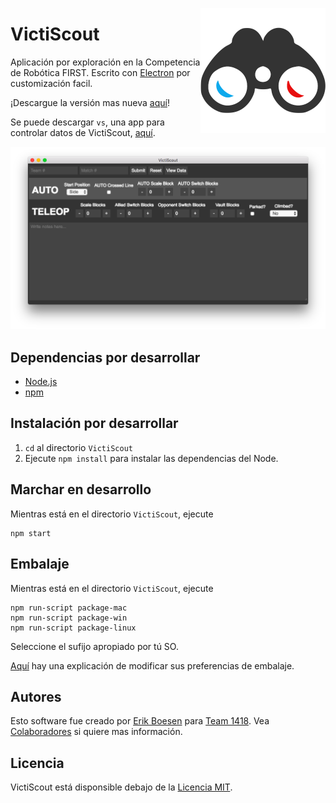 [<img src="images/logo/logo.png" align="right" width="200">](https://github.com/frc1418/VictiScout)
# VictiScout
Aplicación por exploración en la Competencia de Robótica FIRST. Escrito con [Electron](http://electron.atom.io/) por customización facil.

¡Descargue la versión mas nueva [aquí](https://github.com/frc1418/VictiScout/releases)!

Se puede descargar `vs`, una app para controlar datos de VictiScout, [aquí](https://github.com/frc1418/vs).

![Captura de pantalla](screenshot.png)

## Dependencias por desarrollar
* [Node.js](https://nodejs.org)
* [npm](https://npmjs.com)

## Instalación por desarrollar
1. `cd` al directorio `VictiScout`
2. Ejecute `npm install` para instalar las dependencias del Node.

## Marchar en desarrollo
Mientras está en el directorio `VictiScout`, ejecute

    npm start

## Embalaje
Mientras está en el directorio `VictiScout`, ejecute

    npm run-script package-mac
    npm run-script package-win
    npm run-script package-linux

Seleccione el sufijo apropiado por tú SO.

[Aquí](https://github.com/electron-userland/electron-packager#readme) hay una explicación de modificar sus preferencias de embalaje.

## Autores
Esto software fue creado por [Erik Boesen](https://github.com/ErikBoesen) para [Team 1418](https://github.com/frc1418). Vea [Colaboradores](https://github.com/frc1418/VictiScout/graphs/contributors) si quiere mas información.

## Licencia
VictiScout está disponsible debajo de la [Licencia MIT](LICENSE).
